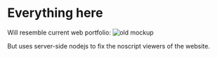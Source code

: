 Everything here
=========

Will resemble current web portfolio:
![old mockup](http://zombiehippie.com/projects/portfolio/portfolio-design-mobile-mockup.jpg "zombiehippie.com")

But uses server-side nodejs to fix the noscript viewers of the website.
